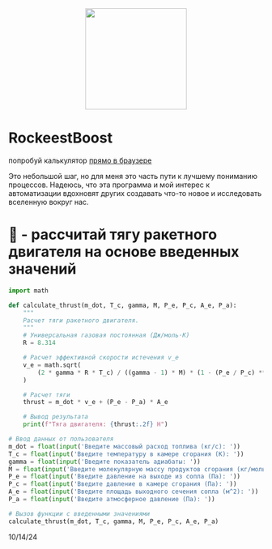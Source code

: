 <div id="header" align="center">
  <img src="https://github.com/A1ex-13/RocketBoost/blob/main/rb.png" width="200"/>
</div>  

# RockeestBoost  

попробуй калькулятор [прямо в браузере](https://a1ex-13.github.io/RockeetBoost/RockeetBoost.html)

Это небольшой шаг, но для меня это часть пути к лучшему пониманию процессов. Надеюсь, что эта программа и мой интерес к автоматизации вдохновят других создавать что-то новое и исследовать вселенную вокруг нас.  

# 🚀 - рассчитай тягу ракетного двигателя на основе введенных значений  

```python
import math

def calculate_thrust(m_dot, T_c, gamma, M, P_e, P_c, A_e, P_a):
    """
    Расчет тяги ракетного двигателя.
    """
    # Универсальная газовая постоянная (Дж/моль·К)
    R = 8.314

    # Расчет эффективной скорости истечения v_e
    v_e = math.sqrt(
        (2 * gamma * R * T_c) / ((gamma - 1) * M) * (1 - (P_e / P_c) ** ((gamma - 1) / gamma))
    )

    # Расчет тяги
    thrust = m_dot * v_e + (P_e - P_a) * A_e

    # Вывод результата
    print(f"Тяга двигателя: {thrust:.2f} Н")

# Ввод данных от пользователя
m_dot = float(input('Введите массовый расход топлива (кг/с): '))
T_c = float(input('Введите температуру в камере сгорания (К): '))
gamma = float(input('Введите показатель адиабаты: '))
M = float(input('Введите молекулярную массу продуктов сгорания (кг/моль): '))
P_e = float(input('Введите давление на выходе из сопла (Па): '))
P_c = float(input('Введите давление в камере сгорания (Па): '))
A_e = float(input('Введите площадь выходного сечения сопла (м^2): '))
P_a = float(input('Введите атмосферное давление (Па): '))

# Вызов функции с введенными значениями
calculate_thrust(m_dot, T_c, gamma, M, P_e, P_c, A_e, P_a)
```
10/14/24
